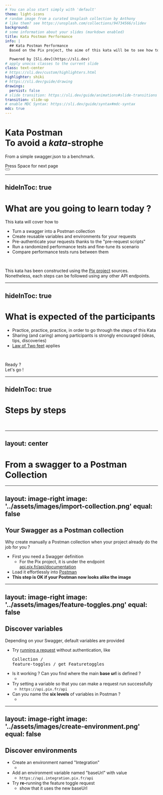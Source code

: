 ```yaml
---
# You can also start simply with 'default'
theme: light-icons
# random image from a curated Unsplash collection by Anthony
# like them? see https://unsplash.com/collections/94734566/slidev
background: 
# some information about your slides (markdown enabled)
title: Kata Postman Performance
info: |
  ## Kata Postman Performance
  Based on the Pix project, the aime of this kata will be to see how to do automated and randomized performance tests using Postman.

  Powered by [Sli.dev](https://sli.dev)
# apply unocss classes to the current slide
class: text-center
# https://sli.dev/custom/highlighters.html
highlighter: shiki
# https://sli.dev/guide/drawing
drawings:
  persist: false
# slide transition: https://sli.dev/guide/animations#slide-transitions
transition: slide-up
# enable MDC Syntax: https://sli.dev/guide/syntax#mdc-syntax
mdc: true
---
```


# Kata Postman <br> To avoid a _kata_-strophe

From a simple swagger.json to a benchmark.

<div class="pt-12">
  <span @click="$slidev.nav.next" class="px-2 py-1 rounded cursor-pointer" hover="bg-white bg-opacity-10">
    Press Space for next page <carbon:arrow-right class="inline"/>
  </span>
</div>

<div class="abs-br m-6 flex gap-2">
  <button @click="$slidev.nav.openInEditor()" title="Open in Editor" class="text-xl slidev-icon-btn opacity-50 !border-none !hover:text-white">
    <carbon:edit />
  </button>
  <a href="https://github.com/slidevjs/slidev" target="_blank" alt="GitHub" title="Open in GitHub"
    class="text-xl slidev-icon-btn opacity-50 !border-none !hover:text-white">
    <carbon-logo-github />
  </a>
</div>

<!--
The last comment block of each slide will be treated as slide notes. It will be visible and editable in Presenter Mode along with the slide. [Read more in the docs](https://sli.dev/guide/syntax.html#notes)
-->

---
hideInToc: true
---

# What are you going to learn today ?

This kata will cover how to

* Turn a swagger into a Postman collection
* Create reusable variables and environments for your requests
* Pre-authenticate your requests thanks to the "pre-request scripts"
* Run a randomized performance tests and fine-tune its scenario
* Compare performance tests runs between them

<br>

<notes>This kata has been constructed using the <a href="https://github.com/1024pix/pix/">Pix project</a> sources.<br>Nonetheless, each steps can be followed using any other API endpoints.
</notes>

---
hideInToc: true
---

# What is expected of the participants

* Practice, practice, practice, in order to go through the steps of this Kata
* Sharing (and caring) among participants is strongly encouraged (ideas, tips, discoveries)
* [Law of Two feet](https://www.agilecentre.com/resources/article/meetings-with-feet/) applies

<br>

<span class="success">Ready ? <br/><span v-click >Let's go !<i class="light-icon-rocket"></i></span></span>

---
hideInToc: true
---

# Steps by steps

<br>

<Toc minDepth="1" maxDepth="1"></Toc>

---
layout: center
---

# From a swagger to a Postman Collection

---
layout: image-right
image: '../assets/images/import-collection.png'
equal: false
---

## Your Swagger as a Postman collection

Why create manually a Postman collection when your project already do the job for you ?

* First you need a Swagger definition
  * For the Pix project, it is under the endpoint [api.pix.fr/api/documentation](https://api.pix.fr/api/documentation)
* Load it effortlessly into [Postman <i class="light-icon-external-link"></i>](https://learning.postman.com/docs/designing-and-developing-your-api/importing-an-api/)
* **This step is OK if your Postman now looks alike the image**

---
layout: image-right
image: '../assets/images/feature-toggles.png'
equal: false
---

## Discover variables

Depending on your Swagger, default variables are provided

* Try [running a request](https://learning.postman.com/docs/sending-requests/requests/) without authentication, like <pre>Collection / feature-toggles / get Featuretoggles</pre>
* <span class="error">Is it working ?</span> Can you find where the main **base url** is defined ?
  * <Hint url='https://learning.postman.com/docs/sending-requests/variables/variables/#defining-collection-variables' />
* Try setting a variable so that you can make a request run successfully
  * `https://api.pix.fr/api`
* Can you name the **six levels** of variables in Postman ?
  * <Hint url='https://learning.postman.com/docs/sending-requests/variables/variables/#variable-scopes' />

---
layout: image-right
image: '../assets/images/create-environment.png'
equal: false
---

## Discover environments

* Create an environment named "Integration"
  * <Hint url='https://learning.postman.com/docs/sending-requests/variables/managing-environments/#create-an-environment' />
* Add an environment variable named "baseUrl" with value
  * `https://api.integration.pix.fr/api`
* Try <b>re-</b>running the feature toggle request
  * <span class="success">show that it uses the new baseUrl</span>
